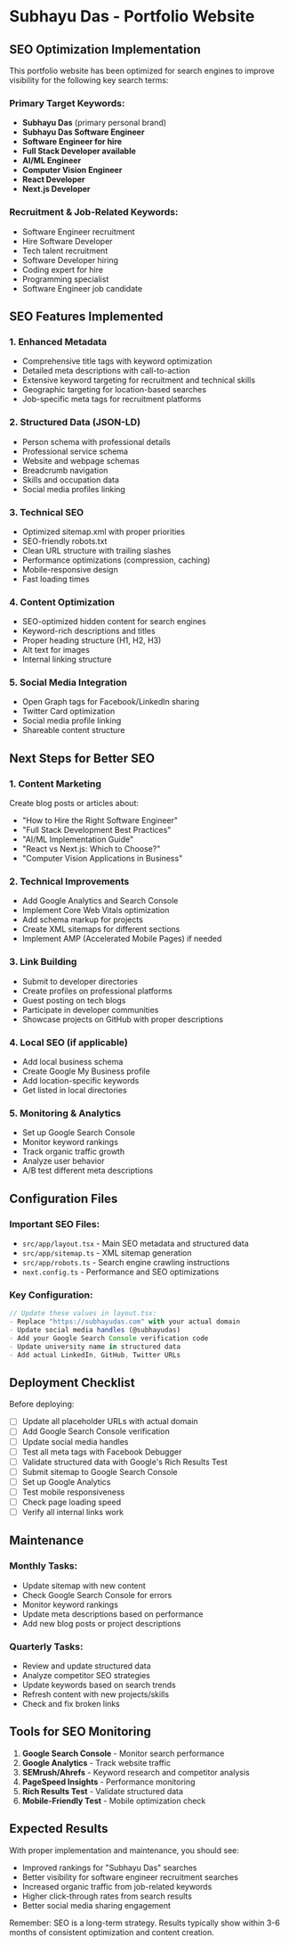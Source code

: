 # Subhayu Das - Portfolio Website

## SEO Optimization Implementation

This portfolio website has been optimized for search engines to improve visibility for the following key search terms:

### Primary Target Keywords:
- **Subhayu Das** (primary personal brand)
- **Subhayu Das Software Engineer**
- **Software Engineer for hire**
- **Full Stack Developer available**
- **AI/ML Engineer**
- **Computer Vision Engineer**
- **React Developer**
- **Next.js Developer**

### Recruitment & Job-Related Keywords:
- Software Engineer recruitment
- Hire Software Developer
- Tech talent recruitment
- Software Developer hiring
- Coding expert for hire
- Programming specialist
- Software Engineer job candidate

## SEO Features Implemented

### 1. **Enhanced Metadata**
- Comprehensive title tags with keyword optimization
- Detailed meta descriptions with call-to-action
- Extensive keyword targeting for recruitment and technical skills
- Geographic targeting for location-based searches
- Job-specific meta tags for recruitment platforms

### 2. **Structured Data (JSON-LD)**
- Person schema with professional details
- Professional service schema
- Website and webpage schemas
- Breadcrumb navigation
- Skills and occupation data
- Social media profiles linking

### 3. **Technical SEO**
- Optimized sitemap.xml with proper priorities
- SEO-friendly robots.txt
- Clean URL structure with trailing slashes
- Performance optimizations (compression, caching)
- Mobile-responsive design
- Fast loading times

### 4. **Content Optimization**
- SEO-optimized hidden content for search engines
- Keyword-rich descriptions and titles
- Proper heading structure (H1, H2, H3)
- Alt text for images
- Internal linking structure

### 5. **Social Media Integration**
- Open Graph tags for Facebook/LinkedIn sharing
- Twitter Card optimization
- Social media profile linking
- Shareable content structure

## Next Steps for Better SEO

### 1. **Content Marketing**
Create blog posts or articles about:
- "How to Hire the Right Software Engineer"
- "Full Stack Development Best Practices"
- "AI/ML Implementation Guide"
- "React vs Next.js: Which to Choose?"
- "Computer Vision Applications in Business"

### 2. **Technical Improvements**
- Add Google Analytics and Search Console
- Implement Core Web Vitals optimization
- Add schema markup for projects
- Create XML sitemaps for different sections
- Implement AMP (Accelerated Mobile Pages) if needed

### 3. **Link Building**
- Submit to developer directories
- Create profiles on professional platforms
- Guest posting on tech blogs
- Participate in developer communities
- Showcase projects on GitHub with proper descriptions

### 4. **Local SEO (if applicable)**
- Add local business schema
- Create Google My Business profile
- Add location-specific keywords
- Get listed in local directories

### 5. **Monitoring & Analytics**
- Set up Google Search Console
- Monitor keyword rankings
- Track organic traffic growth
- Analyze user behavior
- A/B test different meta descriptions

## Configuration Files

### Important SEO Files:
- `src/app/layout.tsx` - Main SEO metadata and structured data
- `src/app/sitemap.ts` - XML sitemap generation
- `src/app/robots.ts` - Search engine crawling instructions
- `next.config.ts` - Performance and SEO optimizations

### Key Configuration:
```typescript
// Update these values in layout.tsx:
- Replace "https://subhayudas.com" with your actual domain
- Update social media handles (@subhayudas)
- Add your Google Search Console verification code
- Update university name in structured data
- Add actual LinkedIn, GitHub, Twitter URLs
```

## Deployment Checklist

Before deploying:
- [ ] Update all placeholder URLs with actual domain
- [ ] Add Google Search Console verification
- [ ] Update social media handles
- [ ] Test all meta tags with Facebook Debugger
- [ ] Validate structured data with Google's Rich Results Test
- [ ] Submit sitemap to Google Search Console
- [ ] Set up Google Analytics
- [ ] Test mobile responsiveness
- [ ] Check page loading speed
- [ ] Verify all internal links work

## Maintenance

### Monthly Tasks:
- Update sitemap with new content
- Check Google Search Console for errors
- Monitor keyword rankings
- Update meta descriptions based on performance
- Add new blog posts or project descriptions

### Quarterly Tasks:
- Review and update structured data
- Analyze competitor SEO strategies
- Update keywords based on search trends
- Refresh content with new projects/skills
- Check and fix broken links

## Tools for SEO Monitoring

1. **Google Search Console** - Monitor search performance
2. **Google Analytics** - Track website traffic
3. **SEMrush/Ahrefs** - Keyword research and competitor analysis
4. **PageSpeed Insights** - Performance monitoring
5. **Rich Results Test** - Validate structured data
6. **Mobile-Friendly Test** - Mobile optimization check

## Expected Results

With proper implementation and maintenance, you should see:
- Improved rankings for "Subhayu Das" searches
- Better visibility for software engineer recruitment searches
- Increased organic traffic from job-related keywords
- Higher click-through rates from search results
- Better social media sharing engagement

Remember: SEO is a long-term strategy. Results typically show within 3-6 months of consistent optimization and content creation.

